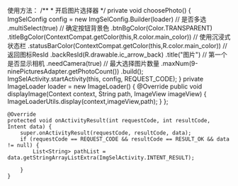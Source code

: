 使用方法：
    /**
     * 开启图片选择器
     */
    private void choosePhoto() {
        ImgSelConfig config = new ImgSelConfig.Builder(loader)
                // 是否多选
                .multiSelect(true)
                // 确定按钮背景色
                .btnBgColor(Color.TRANSPARENT)
                .titleBgColor(ContextCompat.getColor(this,R.color.main_color))
                // 使用沉浸式状态栏
                .statusBarColor(ContextCompat.getColor(this,R.color.main_color))
                // 返回图标ResId
                .backResId(R.drawable.ic_arrow_back)
                .title("图片")
                // 第一个是否显示相机
                .needCamera(true)
                // 最大选择图片数量
                .maxNum(9-ninePicturesAdapter.getPhotoCount())
                .build();
        ImgSelActivity.startActivity(this, config, REQUEST_CODE);
    }
    private ImageLoader loader = new ImageLoader() {
        @Override
        public void displayImage(Context context, String path, ImageView imageView) {
            ImageLoaderUtils.display(context,imageView,path);
        }
    };

    @Override
    protected void onActivityResult(int requestCode, int resultCode, Intent data) {
        super.onActivityResult(requestCode, resultCode, data);
        if (requestCode == REQUEST_CODE && resultCode == RESULT_OK && data != null) {
            List<String> pathList = data.getStringArrayListExtra(ImgSelActivity.INTENT_RESULT);

        }
    }